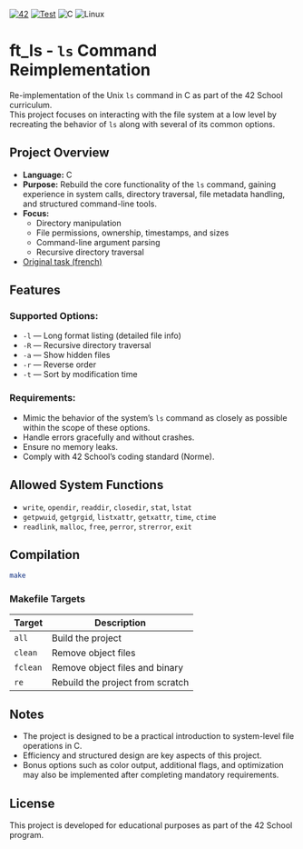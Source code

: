 [![42](https://img.shields.io/badge/-Project-black?logo=42&logoColor=white)](https://42.fr/)
[![Test](https://github.com/kosyan62/ft_ls/actions/workflows/c-cpp.yml/badge.svg)](https://github.com/kosyan62/ft_ls/actions/workflows/c-cpp.yml)
![C](https://img.shields.io/badge/Language-%2300599C.svg?logo=c&logoColor=white)
![Linux](https://img.shields.io/badge/Linux-FCC624?logo=linux&logoColor=black)


# ft_ls - `ls` Command Reimplementation

Re-implementation of the Unix `ls` command in C as part of the 42 School curriculum.  
This project focuses on interacting with the file system at a low level by recreating the behavior of `ls` along with several of its common options.

## Project Overview

- **Language:** C
- **Purpose:** Rebuild the core functionality of the `ls` command, gaining experience in system calls, directory traversal, file metadata handling, and structured command-line tools.
- **Focus:**
  - Directory manipulation
  - File permissions, ownership, timestamps, and sizes
  - Command-line argument parsing
  - Recursive directory traversal
- [Original task (french)](static/ft_ls.fr.pdf)

## Features

### Supported Options:
- `-l` — Long format listing (detailed file info)
- `-R` — Recursive directory traversal
- `-a` — Show hidden files
- `-r` — Reverse order
- `-t` — Sort by modification time

### Requirements:
- Mimic the behavior of the system’s `ls` command as closely as possible within the scope of these options.
- Handle errors gracefully and without crashes.
- Ensure no memory leaks.
- Comply with 42 School’s coding standard (Norme).

## Allowed System Functions
- `write`, `opendir`, `readdir`, `closedir`, `stat`, `lstat`
- `getpwuid`, `getgrgid`, `listxattr`, `getxattr`, `time`, `ctime`
- `readlink`, `malloc`, `free`, `perror`, `strerror`, `exit`

## Compilation

```bash
make
```

### Makefile Targets

| Target   | Description                     |
|----------|---------------------------------|
| `all`    | Build the project                |
| `clean`  | Remove object files              |
| `fclean` | Remove object files and binary   |
| `re`     | Rebuild the project from scratch |

## Notes
- The project is designed to be a practical introduction to system-level file operations in C.
- Efficiency and structured design are key aspects of this project.
- Bonus options such as color output, additional flags, and optimization may also be implemented after completing mandatory requirements.

## License
This project is developed for educational purposes as part of the 42 School program.
